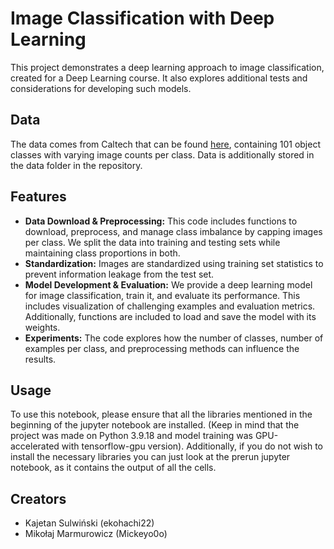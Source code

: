 # Image Classification with Deep Learning

This project demonstrates a deep learning approach to image classification, created for a Deep Learning course. It also explores additional tests and considerations for developing such models.

## Data

The data comes from Caltech that can be found [here](https://data.caltech.edu/records/mzrjq-6wc02), containing 101 object classes with varying image counts per class. Data is additionally stored in the data folder in the repository.

## Features

* <b>Data Download & Preprocessing:</b> This code includes functions to download, preprocess, and manage class imbalance by capping images per class. We split the data into training and testing sets while maintaining class proportions in both.
* <b>Standardization:</b> Images are standardized using training set statistics to prevent information leakage from the test set.
* <b>Model Development & Evaluation:</b> We provide a deep learning model for image classification, train it, and evaluate its performance. This includes visualization of challenging examples and evaluation metrics. Additionally, functions are included to load and save the model with its weights.
* <b>Experiments:</b> The code explores how the number of classes, number of examples per class, and preprocessing methods can influence the results.

## Usage

To use this notebook, please ensure that all the libraries mentioned in the beginning of the jupyter notebook are installed. (Keep in mind that the project was made on Python 3.9.18 and model training was GPU-accelerated with tensorflow-gpu version). 
Additionally, if you do not wish to install the necessary libraries you can just look at the prerun jupyter notebook, as it contains the output of all the cells.

## Creators

* Kajetan Sulwiński (ekohachi22)
* Mikołaj Marmurowicz (Mickeyo0o)

